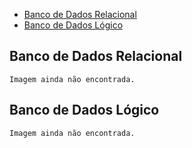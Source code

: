 * [Banco de Dados Relacional](#banco-de-dados-relacional)
* [Banco de Dados Lógico](#banco-de-dados-lógico)

## Banco de Dados Relacional

    Imagem ainda não encontrada.
    
## Banco de Dados Lógico

    Imagem ainda não encontrada.
